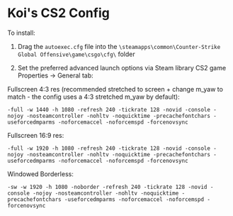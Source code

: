 # Koi's CS2 Config

To install:

1) Drag the `autoexec.cfg` file into the `\steamapps\common\Counter-Strike Global Offensive\game\csgo\cfg\` folder

2) Set the preferred advanced launch options via Steam library CS2 game Properties -> General tab:

Fullscreen 4:3 res (recommended stretched to screen + change m_yaw to match - the config uses a 4:3 stretched m_yaw by default):

`-full -w 1440 -h 1080 -refresh 240 -tickrate 128 -novid -console -nojoy -nosteamcontroller -nohltv -noquicktime -precachefontchars -useforcedmparms -noforcemaccel -noforcemspd -forcenovsync`

Fullscreen 16:9 res:

`-full -w 1920 -h 1080 -refresh 240 -tickrate 128 -novid -console -nojoy -nosteamcontroller -nohltv -noquicktime -precachefontchars -useforcedmparms -noforcemaccel -noforcemspd -forcenovsync`

Windowed Borderless:

`-sw -w 1920 -h 1080 -noborder -refresh 240 -tickrate 128 -novid -console -nojoy -nosteamcontroller -nohltv -noquicktime -precachefontchars -useforcedmparms -noforcemaccel -noforcemspd -forcenovsync`
